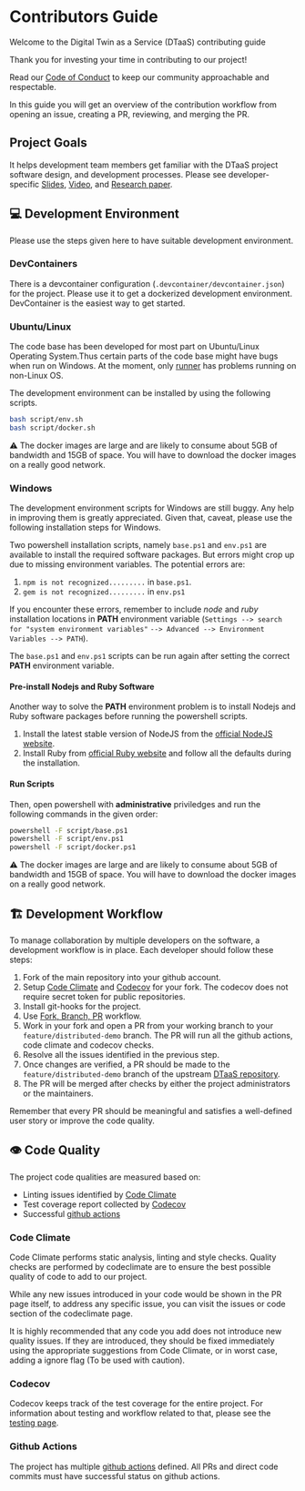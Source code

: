 # Contributors Guide

Welcome to the Digital Twin as a Service (DTaaS) contributing guide

Thank you for investing your time in contributing to our project!

Read our [Code of Conduct](conduct.md) to keep our community
approachable and respectable.

In this guide you will get an overview of the contribution workflow
from opening an issue, creating a PR, reviewing, and merging the PR.

## Project Goals

It helps development team members get familiar with
the DTaaS project software design, and development processes.
Please see developer-specific
[Slides](https://odin.cps.digit.au.dk/into-cps/dtaas/assets/DTaaS-developer-overview_march2024.pdf),
[Video](https://odin.cps.digit.au.dk/into-cps/dtaas/assets/videos/DTaaS-developer-overview_march2024.mp4),
and [Research paper](https://arxiv.org/abs/2305.07244).

## :computer: Development Environment

Please use the steps given here to have suitable development
environment.

### DevContainers

There is a devcontainer configuration (`.devcontainer/devcontainer.json`)
for the project. Please use it to get a dockerized development environment.
DevContainer is the easiest way to get started.

### Ubuntu/Linux

The code base has been developed for most part on
Ubuntu/Linux Operating System.Thus certain parts of the code base might
have bugs when run on Windows. At the moment, only
[runner](../user/servers/execution/runner/README.md) has problems running
on non-Linux OS.

The development environment can be installed by using the following
scripts.

```bash
bash script/env.sh
bash script/docker.sh
```

:warning: The docker images are large and are likely to consume
about 5GB of bandwidth and 15GB of space.
You will have to download the docker images on a really good network.

### Windows

The development environment scripts for Windows are still buggy.
Any help in improving them is greatly appreciated.
Given that, caveat, please use the following installation steps
for Windows.

Two powershell installation scripts, namely `base.ps1` and `env.ps1`
are available to install the required
software packages. But errors might crop up due to missing
environment variables. The potential errors are:

1. `npm is not recognized.........` in `base.ps1`.
1. `gem is not recognized.........` in `env.ps1`

If you encounter these errors,
remember to include _node_ and _ruby_ installation locations in
**PATH** environment variable
(`Settings --> search for "system environment variables"`
`--> Advanced --> Environment Variables --> PATH`).

The `base.ps1` and `env.ps1` scripts can be run again after setting
the correct **PATH** environment variable.

#### Pre-install Nodejs and Ruby Software

Another way to solve the **PATH** environment problem is to
install Nodejs and Ruby software packages before running the powershell
scripts.

1. Install the latest stable version of NodeJS from the
   [official NodeJS website](https://nodejs.org/en).
1. Install Ruby from
   [official Ruby website](https://github.com/oneclick/rubyinstaller2/releases/download/RubyInstaller-3.1.2-1/rubyinstaller-devkit-3.1.2-1-x64.exe)
   and follow all the defaults during the installation.

#### Run Scripts

Then, open powershell with **administrative** priviledges and run the
following commands in the given order:

```bash
powershell -F script/base.ps1
powershell -F script/env.ps1
powershell -F script/docker.ps1
```

:warning: The docker images are large and are likely to consume
about 5GB of bandwidth and 15GB of space.
You will have to download the docker images on a really good network.

## :building_construction: Development Workflow

To manage collaboration by multiple developers on the software,
a development workflow is in place. Each developer should follow these steps:

1. Fork of the main repository into your github account.
1. Setup
   [Code Climate](https://docs.codeclimate.com/docs/getting-started-with-code-climate)
   and
   [Codecov](https://docs.codecov.com/docs/quick-start)
   for your fork. The codecov does not require secret token
   for public repositories.
1. Install git-hooks for the project.
1. Use
   [Fork, Branch, PR](https://gun.io/news/2017/01/how-to-github-fork-branch-and-pull-request/)
   workflow.
1. Work in your fork and open a PR from your working
   branch to your `feature/distributed-demo` branch.
   The PR will run all the github actions, code climate and codecov checks.
1. Resolve all the issues identified in the previous step.
1. Once changes are verified, a PR should be made to
   the `feature/distributed-demo` branch of
   the upstream
   [DTaaS repository](https://github.com/into-cps-association/DTaaS).
1. The PR will be merged after checks by either the
   project administrators or the maintainers.

Remember that every PR should be meaningful and satisfies
a well-defined user story or improve
the code quality.

## :eye: Code Quality

The project code qualities are measured based on:

- Linting issues identified by
  [Code Climate](https://codeclimate.com/github/INTO-CPS-Association/DTaaS)
- Test coverage report collected by
  [Codecov](https://codecov.io/gh/INTO-CPS-Association/DTaaS)
- Successful [github actions](https://github.com/INTO-CPS-Association/DTaaS/actions)

### Code Climate

Code Climate performs static analysis, linting and style checks.
Quality checks are performed by codeclimate are to ensure the best
possible quality of code to add to our project.

While any new issues introduced in your code would be
shown in the PR page itself, to address any specific issue,
you can visit the issues or code section of the codeclimate page.

It is highly recommended that any code you add does
not introduce new quality issues. If they are introduced,
they should be fixed immediately using the appropriate suggestions
from Code Climate, or in worst case, adding a ignore flag
(To be used with caution).

### Codecov

Codecov keeps track of the test coverage for the entire project.
For information about testing and workflow related to that,
please see the [testing page](testing/intro.md).

### Github Actions

The project has multiple
[github actions](https://github.com/INTO-CPS-Association/DTaaS/tree/feature/distributed-demo/.github/workflows)
defined. All PRs and direct code commits must have successful
status on github actions.
